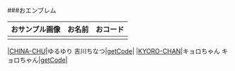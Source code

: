 ###おエンブレム

|おサンプル画像|お名前|おコード|
|---|---|---|
||||

|[CHINA-CHU](http://eaassets-a.akamaihd.net/battlelog/prod/emblem/853/590/256/2955055690564052373.png)|ゆるゆり 吉川ちなつ|[getCode](/DATA/CHINA-CHU.txt)|
|[KYORO-CHAN](http://eaassets-a.akamaihd.net/battlelog/prod/emblem/213/590/256/2955055690854807189.png "キョロちゃん")|キョロちゃん キョロちゃん|[getCode](/DATA/KYORO-CHAN.txt)|

